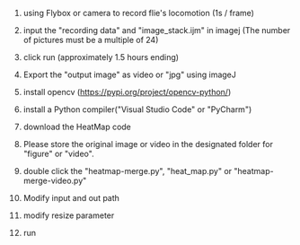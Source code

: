 1. using Flybox or camera to record flie's locomotion (1s / frame)
2. input the "recording data" and "image_stack.ijm" in imagej (The number of pictures must be a multiple of 24)
3. click run (approximately 1.5 hours ending)
4. Export the "output image" as video or "jpg" using imageJ

1. install opencv (https://pypi.org/project/opencv-python/)
2. install a Python compiler("Visual Studio Code" or "PyCharm")
3. download the HeatMap code
4. Please store the original image or video in the designated folder for "figure" or "video".
5. double click the "heatmap-merge.py", "heat_map.py" or "heatmap-merge-video.py"
6. Modify input and out path
7. modify resize parameter
7. run

